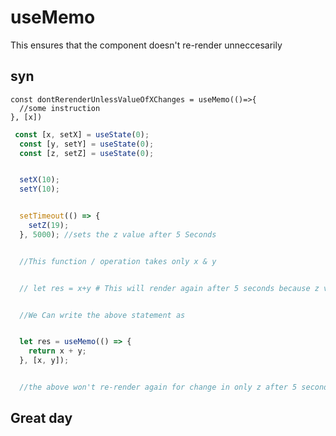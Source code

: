# useMemo

This ensures that the component doesn't re-render unneccesarily

## syn

```
const dontRerenderUnlessValueOfXChanges = useMemo(()=>{
  //some instruction
}, [x])
```


``` javascript
 const [x, setX] = useState(0);
  const [y, setY] = useState(0);
  const [z, setZ] = useState(0);


  setX(10);
  setY(10);


  setTimeout(() => {
    setZ(19);
  }, 5000); //sets the z value after 5 Seconds


  //This function / operation takes only x & y


  // let res = x+y # This will render again after 5 seconds because z value changed


  //We Can write the above statement as


  let res = useMemo(() => {
    return x + y;
  }, [x, y]);


  //the above won't re-render again for change in only z after 5 seconds as it needs only x and y

```


## Great day

